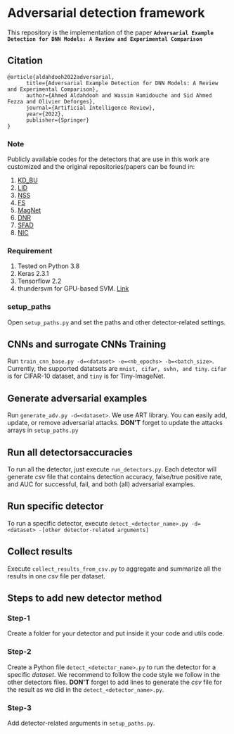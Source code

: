 # Adversarial detection framework
This repository is the implementation of the paper **`Adversarial Example Detection for DNN Models: A Review and Experimental Comparison`** 

## Citation
```
@article{aldahdooh2022adversarial,
      title={Adversarial Example Detection for DNN Models: A Review and Experimental Comparison}, 
      author={Ahmed Aldahdooh and Wassim Hamidouche and Sid Ahmed Fezza and Olivier Deforges},
      journal={Artificial Intelligence Review},
      year={2022},
      publisher={Springer}
}
```

### Note
Publicly available codes for the detectors that are use in this work are customized and the original repositories/papers can be found in:

 1. [KD_BU](https://github.com/rfeinman/detecting-adversarial-samples)
 2. [LID](https://github.com/xingjunm/lid_adversarial_subspace_detection)
 3. [NSS](https://hal.archives-ouvertes.fr/hal-03003468)
 4. [FS](https://github.com/mzweilin/EvadeML-Zoo)
 5. [MagNet](https://github.com/Trevillie/MagNet)
 6. [DNR](https://arxiv.org/abs/1910.00470)
 7. [SFAD](https://aldahdooh.github.io/SFAD/)
 8. [NIC](https://github.com/RU-System-Software-and-Security/NIC)
 
### Requirement
1. Tested on Python 3.8
2. Keras 2.3.1
3. Tensorflow 2.2
4. thundersvm for GPU-based SVM. [Link](https://thundersvm.readthedocs.io/en/latest/)

### setup_paths
Open `setup_paths.py` and set the paths and other detector-related settings.

##  CNNs and surrogate CNNs Training
Run `train_cnn_base.py -d=<dataset> -e=<nb_epochs> -b=<batch_size>`. Currently,  the supported datatsets are `mnist, cifar, svhn, and tiny`.  `cifar` is for CIFAR-10 dataset, and `tiny` is for Tiny-ImageNet.

## Generate adversarial examples
Run `generate_adv.py -d=<dataset>`. We use ART library. You can easily add, update, or remove adversarial attacks. **DON'T** forget to update the attacks arrays in `setup_paths.py`

## Run all detectorsaccuracies
To run all the detector, just execute `run_detectors.py`. Each detector will generate *csv* file that contains detection accuracy, false/true positive rate, and AUC  for successful, fail, and both (all) adversarial examples.

## Run specific detector
To run a specific detector, execute `detect_<detector_name>.py -d=<dataset> -[other detector-related arguments]`

## Collect results
Execute `collect_results_from_csv.py` to aggregate and summarize all the results in one *csv* file per dataset.

## Steps to add new detector method

### Step-1
Create a folder for your detector and put inside it your code and utils code.
### Step-2
Create a Python file `detect_<detector_name>.py` to run the detector for a specific *dataset*. We recommend to follow the code style we follow in the other detectors files. **DON'T** forget to add lines to generate the *csv* file for the result as we did in the `detect_<detector_name>.py`.
### Step-3
Add detector-related arguments in `setup_paths.py`.
